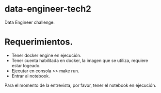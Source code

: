 # data-engineer-tech2
Data Engineer challenge.

# Requerimientos.

- Tener docker engine en ejecución.
- Tener cuenta habilitada en docker, la imagen que se utiliza, requiere estar logeado.
- Ejecutar en consola >> make run.
- Entrar al notebook.

Para el momento de la entrevista, por favor, tener el notebook en ejecución.



